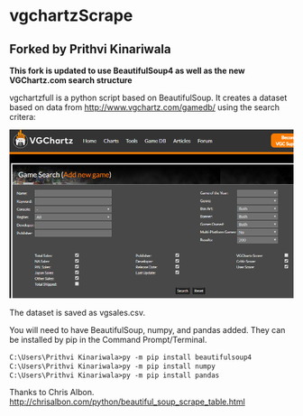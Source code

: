 # vgchartzScrape
## Forked by Prithvi Kinariwala

**This fork is updated to use BeautifulSoup4 as well as the new VGChartz.com search structure**

vgchartzfull is a python script based on BeautifulSoup. It creates a dataset based on data from http://www.vgchartz.com/gamedb/ using the search critera:

![VGChartz Search Criteria](vgchartz-searchcriteria.PNG)

The dataset is saved as vgsales.csv.

You will need to have BeautifulSoup, numpy, and pandas added. They can be installed by pip in the Command Prompt/Terminal.

```
C:\Users\Prithvi Kinariwala>py -m pip install beautifulsoup4
C:\Users\Prithvi Kinariwala>py -m pip install numpy
C:\Users\Prithvi Kinariwala>py -m pip install pandas
```

Thanks to Chris Albon.
http://chrisalbon.com/python/beautiful_soup_scrape_table.html
